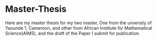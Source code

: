 # Master-Thesis
Here are my master thesis for my two master, One from the unversity of Yaounde 1, Cameroon, and other from African Institute for Mathematical Science(AIMS), and the draft of the Paper I submit for publication.
